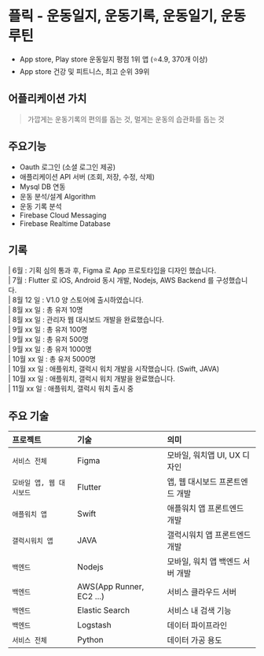 # 플릭 - 운동일지, 운동기록, 운동일기, 운동루틴
- App store, Play store 운동일지 평점 1위 앱 (⭐️4.9, 370개 이상)
- App store 건강 및 피트니스, 최고 순위 39위

## 어플리케이션 가치
> 가깝게는 운동기록의 편의를 돕는 것, 멀게는 운동의 습관화를 돕는 것


## 주요기능
+ Oauth 로그인 (소셜 로그인 제공)
+ 애플리케이션 API 서버 (조회, 저장, 수정, 삭제)
+ Mysql DB 연동
+ 운동 분석/설계 Algorithm
+ 운동 기록 분석
+ Firebase Cloud Messaging
+ Firebase Realtime Database
  
## 기록
| 6월 : 기획 심의 통과 후, Figma 로 App 프로토타입을 디자인 했습니다.  
| 7월 : Flutter 로 iOS, Android 동시 개발, Nodejs, AWS Backend 를 구성했습니다.  
| 8월 12 일 : V1.0 양 스토어에 출시하였습니다.  
| 8월 xx 일 : 총 유저 10명  
| 8월 xx 일 : 관리자 웹 대시보드 개발을 완료했습니다.   
| 9월 xx 일 : 총 유저 100명  
| 9월 xx 일 : 총 유저 500명  
| 9월 xx 일 : 총 유저 1000명  
| 10월 xx 일 : 총 유저 5000명  
| 10월 xx 일 : 애플워치, 갤럭시 워치 개발을 시작했습니다. (Swift, JAVA)  
| 10월 xx 일 : 애플워치, 갤럭시 워치 개발을 완료했습니다.  
| 11월 xx 일 : 애플워치, 갤럭시 워치 출시 중

## 주요 기술
프로젝트 | 기술 | 의미
:---|:---|:---
`서비스 전체` | Figma | 모바일, 워치앱 UI, UX 디자인
`모바일 앱, 웹 대시보드` | Flutter | 앱, 웹 대시보드 프론트엔드 개발
`애플워치 앱` | Swift | 애플워치 앱 프론트엔드 개발
`갤럭시워치 앱` | JAVA | 갤럭시워치 앱 프론트엔드 개발
`백엔드` | Nodejs | 모바일, 워치 앱 백엔드 서버 개발
`백엔드` | AWS(App Runner, EC2 ...) | 서비스 클라우드 서버
`백엔드` | Elastic Search | 서비스 내 검색 기능
`백엔드` | Logstash |  데이터 파이프라인
`서비스 전체` | Python | 데이터 가공 용도